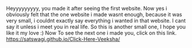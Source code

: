Heyyyyyyyyy, you made it after seeing the first website. Now yes i obviously felt that the one website i made wasnt enough, because it was very small, i couldnt exactly
say everything i wanted in that website. I cant say it unless i meet you in real life. So this is another small one, I hope you like it my love :)
Now To see the next one i made you, click on this link.
https://satswagi.github.io/Click-Here-Veeksha/
